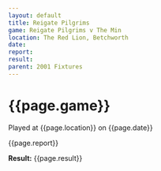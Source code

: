 ```yaml
---
layout: default
title: Reigate Pilgrims
game: Reigate Pilgrims v The Min
location: The Red Lion, Betchworth
date: 
report: 
result: 
parent: 2001 Fixtures
---
```


# {{page.game}}

Played at {{page.location}} on {{page.date}}

{{page.report}}

**Result:** {{page.result}}
